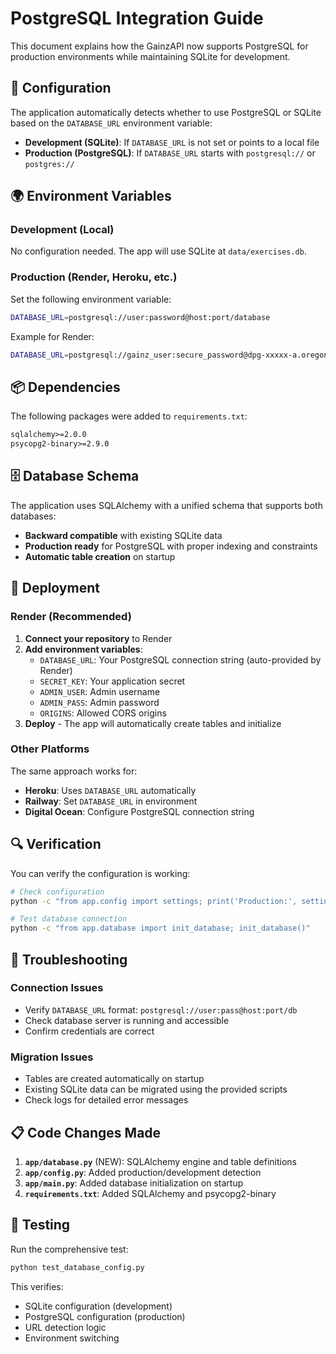 # PostgreSQL Integration Guide

This document explains how the GainzAPI now supports PostgreSQL for production environments while maintaining SQLite for development.

## 🔧 Configuration

The application automatically detects whether to use PostgreSQL or SQLite based on the `DATABASE_URL` environment variable:

- **Development (SQLite)**: If `DATABASE_URL` is not set or points to a local file
- **Production (PostgreSQL)**: If `DATABASE_URL` starts with `postgresql://` or `postgres://`

## 🌍 Environment Variables

### Development (Local)
No configuration needed. The app will use SQLite at `data/exercises.db`.

### Production (Render, Heroku, etc.)
Set the following environment variable:

```bash
DATABASE_URL=postgresql://user:password@host:port/database
```

Example for Render:
```bash
DATABASE_URL=postgresql://gainz_user:secure_password@dpg-xxxxx-a.oregon-postgres.render.com/gainz_db
```

## 📦 Dependencies

The following packages were added to `requirements.txt`:

```txt
sqlalchemy>=2.0.0
psycopg2-binary>=2.9.0
```

## 🗄️ Database Schema

The application uses SQLAlchemy with a unified schema that supports both databases:

- **Backward compatible** with existing SQLite data
- **Production ready** for PostgreSQL with proper indexing and constraints
- **Automatic table creation** on startup

## 🚀 Deployment

### Render (Recommended)

1. **Connect your repository** to Render
2. **Add environment variables**:
   - `DATABASE_URL`: Your PostgreSQL connection string (auto-provided by Render)
   - `SECRET_KEY`: Your application secret
   - `ADMIN_USER`: Admin username
   - `ADMIN_PASS`: Admin password
   - `ORIGINS`: Allowed CORS origins
3. **Deploy** - The app will automatically create tables and initialize

### Other Platforms

The same approach works for:
- **Heroku**: Uses `DATABASE_URL` automatically
- **Railway**: Set `DATABASE_URL` in environment
- **Digital Ocean**: Configure PostgreSQL connection string

## 🔍 Verification

You can verify the configuration is working:

```bash
# Check configuration
python -c "from app.config import settings; print('Production:', settings.is_production)"

# Test database connection
python -c "from app.database import init_database; init_database()"
```

## 🐛 Troubleshooting

### Connection Issues
- Verify `DATABASE_URL` format: `postgresql://user:pass@host:port/db`
- Check database server is running and accessible
- Confirm credentials are correct

### Migration Issues
- Tables are created automatically on startup
- Existing SQLite data can be migrated using the provided scripts
- Check logs for detailed error messages

## 📋 Code Changes Made

1. **`app/database.py`** (NEW): SQLAlchemy engine and table definitions
2. **`app/config.py`**: Added production/development detection
3. **`app/main.py`**: Added database initialization on startup
4. **`requirements.txt`**: Added SQLAlchemy and psycopg2-binary

## 🧪 Testing

Run the comprehensive test:

```bash
python test_database_config.py
```

This verifies:
- SQLite configuration (development)
- PostgreSQL configuration (production)  
- URL detection logic
- Environment switching